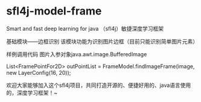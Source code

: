 # sfl4j-model-frame
Smart and fast deep learning for java （sfl4j）敏捷深度学习框架

基础模块——边框识别
该模块功能为识别图片边框（目前只能识别简单图片元素）

样例调用代码
图片入参对象java.awt.image.BufferedImage

List\<FramePointFor2D\> outPointList = FrameModel.findImageFrame(image, new LayerConfig(16, 20));

欢迎大家能够加入这个sfl4j项目，共同打造开源的、便捷好用的、java语言使用的，深度学习框架！~
